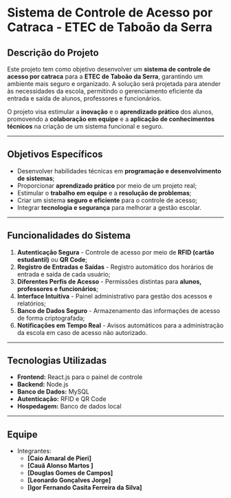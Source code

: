 # Sistema de Controle de Acesso por Catraca - ETEC  de Taboão da Serra

## Descrição do Projeto
Este projeto tem como objetivo desenvolver um **sistema de controle de acesso por catraca** para a **ETEC  de Taboão da Serra**, garantindo um ambiente mais seguro e organizado. A solução será projetada para atender às necessidades da escola, permitindo o gerenciamento eficiente da entrada e saída de alunos, professores e funcionários.

O projeto visa estimular a **inovação** e o **aprendizado prático** dos alunos, promovendo a **colaboração em equipe** e a **aplicação de conhecimentos técnicos** na criação de um sistema funcional e seguro.

---

## Objetivos Específicos
- Desenvolver habilidades técnicas em **programação e desenvolvimento de sistemas**;
- Proporcionar **aprendizado prático** por meio de um projeto real;
- Estimular o **trabalho em equipe** e a **resolução de problemas**;
- Criar um sistema **seguro e eficiente** para o controle de acesso;
- Integrar **tecnologia e segurança** para melhorar a gestão escolar.

---

## Funcionalidades do Sistema
1. **Autenticação Segura** - Controle de acesso por meio de **RFID (cartão estudantil)** ou **QR Code**;
2. **Registro de Entradas e Saídas** - Registro automático dos horários de entrada e saída de cada usuário;
3. **Diferentes Perfis de Acesso** - Permissões distintas para **alunos, professores e funcionários**;
4. **Interface Intuitiva** - Painel administrativo para gestão dos acessos e relatórios;
5. **Banco de Dados Seguro** - Armazenamento das informações de acesso de forma criptografada;
6. **Notificações em Tempo Real** - Avisos automáticos para a administração da escola em caso de acesso não autorizado.

---

## Tecnologias Utilizadas
- **Frontend:** React.js para o painel de controle
- **Backend:** Node.js 
- **Banco de Dados:** MySQL
- **Autenticação:** RFID e QR Code
- **Hospedagem:** Banco de dados local

---
## Equipe
- Integrantes:
  - **[Caio Amaral de Pieri]**
  - **[Cauã Alonso Martos ]**
  - **[Douglas Gomes de Campos]**
  - **[Leonardo Gonçalves Jorge]**
  - **[Igor Fernando Casita Ferreira da Silva]**


